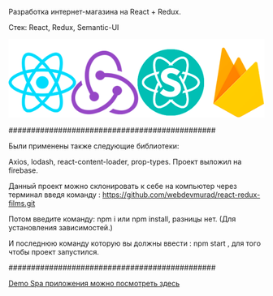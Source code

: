 Разработка интернет-магазина на React + Redux. 

Стек: React, Redux, Semantic-UI

![alt text](public/stek.png)

##############################################

Были применены также следующие библиотеки:

Axios, lodash, react-content-loader, prop-types. Проект выложил на firebase.

Данный проект можно склонировать к себе на компьютер через терминал введя команду : https://github.com/webdevmurad/react-redux-films.git

Потом введите команду: npm i или npm install, разницы нет. (Для установления зависимостей.)

И последнюю команду которую вы должны ввести : npm start , для того чтобы проект запустился.


##############################################

[Demo Spa приложения можно посмотреть здесь ](https://react-films-magazine.web.app/)
